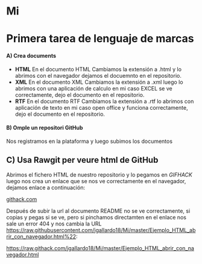 # Mi
# Primera tarea de lenguaje de marcas

#### A) Crea documents

*   **HTML** En el documento HTML Cambiamos la extensión a .html y lo abrimos con el navegador dejamos el docuemnto en el repositorio.
*   **XML** En el documento XML Cambiamos la extensión a .xml luego lo abrimos con una aplicación de calculo en mi caso EXCEL se ve correctamente, dejo el documento en el repositorio.
*   **RTF** En el documento RTF Cambiamos la extensión a .rtf lo abrimos con aplicación de texto en mi caso open office y funciona correctamente, dejo el documento en el repositorio.

#### B) Omple un repositori GitHub

Nos registramos en la plataforma y luego subimos los documentos

## C) Usa Rawgit per veure html de GitHub

Abrimos el fichero HTML de nuestro repositorio y lo pegamos en _GIFHACK_ luego nos crea un enlace que se nos ve correctamente en el navegador, dejamos enlace a continuación:

[githack.com](https://raw.githack.com/jgallardo18/Mi/master/Ejemplo_HTML_abrir_con_navegador.html") 

Después de subir la url al documento README no se ve correctamente, si copias y pegas si se ve, pero si pinchamos directamten en el enlace nos sale un error 404 y nos cambia la URL https://raw.githubusercontent.com/jgallardo18/Mi/master/Ejemplo_HTML_abrir_con_navegador.html%22:

[https://raw.githack.com/jgallardo18/Mi/master/Ejemplo_HTML_abrir_con_navegador.html 
](https://raw.githack.com/jgallardo18/Mi/master/Ejemplo_HTML_abrir_con_navegador.html") 
